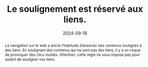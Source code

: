 ---
N: '134'
Rubrique: Liens
title: Le soulignement est réservé aux liens. 
abstract: La navigation sur le web a ancré l’habitude d’associer des contenus soulignés à des liens. En soulignant des contenus qui ne sont pas des liens, il y a un risque de provoquer des clics inutiles. Attention, cette règle ne vous impose pas pour autant de souligner vos liens.
categories: 
    - "Liens"
agrege: O4134-E042
opquast: '4 134'
indiceebook: '042'
description: "Règle n°42"
before: "041"
weight: "42"
after: "043"
actif: '1'
layout: rules
date: 2024-09-18
tags: 
    - "Accessibilité"
    - "Utilisabilité"
objectif: 
    - "Éviter les clics inutiles sur des contenus soulignés perçus comme des hyperliens."
    - "Faciliter l’identification des liens."
Meo: 
    - "Ne pas utiliser le soulignement pour des textes simples ou des éléments qui ne constituent pas des liens."
Controle: 
    - "Dans chaque fichier contenant des contenu soulignés&nbsp;:<ul><li>Identifier les textes soulignés dans l’ebook ;</li><li>Contrôler la nature de ces contenus pour vérifier s'il s'agit effectivement d'hyperliens.</li></ul>"
epubcheck: 
ace: 
humancheck: true
ReadiumGoToolkit: 
Source: 
    - "Opquast"
Referentiel: 
    - ""
steps: 
    - "Projet éditorial"
    - "Production numérique"
---